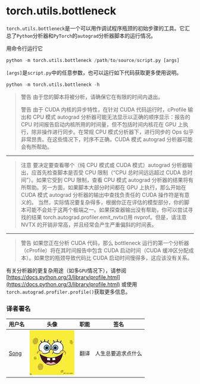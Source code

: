 # torch.utils.bottleneck

`torch.utils.bottleneck`是一个可以用作调试程序瓶颈的初始步骤的工具。它汇总了`Python`分析器和`PyTorch`的`autograd`分析器脚本的运行情况。

用命令行运行它

```py
python -m torch.utils.bottleneck /path/to/source/script.py [args] 
```

`[args]`是`script.py`中的任意参数，也可以运行如下代码获取更多使用说明。

```py
python -m torch.utils.bottleneck -h 
```

> 警告 由于您的脚本将被分析，请确保它在有限的时间内退出。
> 
> 警告 由于 CUDA 内核的异步特性，在针对 CUDA 代码运行时，cProfile 输出和 CPU 模式 autograd 分析器可能无法显示以正确的顺序显示：报告的 CPU 时间报告启动内核所用的时间量，但不包括时间内核花在 GPU 上执行，除非操作进行同步。在常规 CPU 模式分析器下，进行同步的 Ops 似乎非常昂贵。在这些情况下，时序不正确，CUDA 模式 autograd 分析器可能会有所帮助。

* * *

> 注意 要决定要查看哪个（纯 CPU 模式或 CUDA 模式）autograd 分析器输出，应首先检查脚本是否受 CPU 限制（“CPU 总时间远远超过 CUDA 总时间”）。如果它受到 CPU 限制，查看 CPU 模式 autograd 分析器的结果将有所帮助。另一方面，如果脚本大部分时间都在 GPU 上执行，那么开始在 CUDA 模式 autograd 分析器的输出中查找负责任的 CUDA 操作符是有意义的。 当然，实际情况要复杂得多，根据你正在评估的模型部分，你的脚本可能不会处于这两个极端之一。如果探查器输出没有帮助，你可以尝试寻找的结果 torch.autograd.profiler.emit_nvtx()用 nvprof。但是，请注意 NVTX 的开销非常高，并且经常会产生严重偏斜的时间表。

* * *

> 警告 如果您正在分析 CUDA 代码，那么 bottleneck 运行的第一个分析器（cProfile）将在其时间报告中包含 CUDA 启动时间（CUDA 缓冲区分配成本）。如果您的瓶颈导致代码比 CUDA 启动时间慢得多，这应该没有关系。

有关分析器的更复杂用途（如多`GPU`情况下），请参阅[https://docs.python.org/3/library/profile.html](https://docs.python.org/3/library/profile.html) 或使用`torch.autograd.profiler.profile()`获取更多信息。

### 译者署名

| 用户名 | 头像 | 职能 | 签名 |
| --- | --- | --- | --- |
| [Song](https://ptorch.com) | ![](img/2018033000352689884.jpeg) | 翻译 | 人生总要追求点什么 |